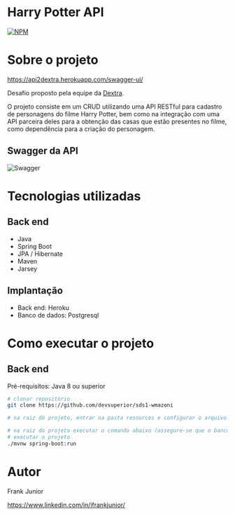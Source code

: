 # Harry Potter API
[![NPM](https://img.shields.io/npm/l/react)](https://github.com/n0mercyone/Personal-Challenges/blob/master/LICENSE) 

# Sobre o projeto

https://api2dextra.herokuapp.com/swagger-ui/

Desafio proposto pela equipe da [Dextra](https://www.dextra.com.br/).

O projeto consiste em um CRUD utilizando uma API RESTful para cadastro de personagens do filme Harry Potter, bem como na integração com uma API parceira deles para a obtenção das casas que estão presentes no filme, como dependência para a criação do personagem.


## Swagger da API
![Swagger](https://github.com/n0mercyone/assets/blob/main/swagger-crud-spring-potter.png)

# Tecnologias utilizadas
## Back end
- Java
- Spring Boot
- JPA / Hibernate
- Maven
- Jarsey
## Implantação
- Back end: Heroku
- Banco de dados: Postgresql

# Como executar o projeto

## Back end
Pré-requisitos: Java 8 ou superior

```bash
# clonar repositório
git clone https://github.com/devsuperior/sds1-wmazoni

# na raiz do projeto, entrar na pasta resources e configurar o arquivo application.properties para conectar ao endereço do seu banco de dados (Postgres 9.6 ou superior)

# na raiz do projeto executar o comando abaixo (assegure-se que o banco de dados esteja disponível no endereço, usuário e senha configurados no arquivo application.properties )
# executar o projeto
./mvnw spring-boot:run
```

# Autor

Frank Junior 

https://www.linkedin.com/in/jfrankjunior/

